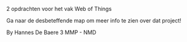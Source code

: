 2 opdrachten voor het vak Web of Things

Ga naar de desbeteffende map om meer info te zien over dat project!

By Hannes De Baere
3 MMP - NMD